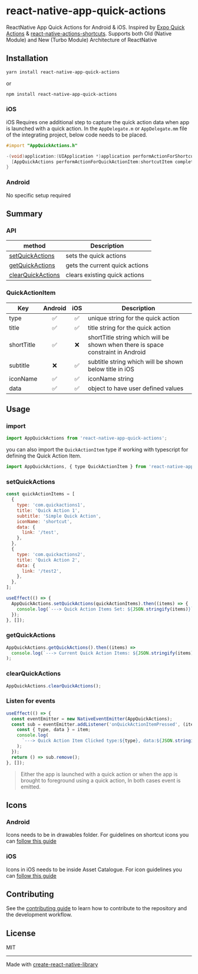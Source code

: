 # react-native-app-quick-actions

ReactNative App Quick Actions for Android & iOS. Inspired by [Expo Quick Actions](https://github.com/EvanBacon/expo-quick-actions) & [react-native-actions-shortcuts](https://github.com/mouselangelo/react-native-actions-shortcuts). Supports both Old (Native Module) and New (Turbo Module) Architecture of ReactNative

## Installation

```sh
yarn install react-native-app-quick-actions
```

or

```sh
npm install react-native-app-quick-actions
```

### iOS

iOS Requires one additional step to capture the quick action data when app is launched with a quick action.
In the `AppDelegate.m` or `AppDelegate.mm` file of the integrating project, below code needs to be placed.

```objectivec
#import "AppQuickActions.h"

-(void)application:(UIApplication *)application performActionForShortcutItem:(UIApplicationShortcutItem *)shortcutItem completionHandler:(void (^)(BOOL))completionHandler{
  [AppQuickActions performActionForQuickActionItem:shortcutItem completionHandler:completionHandler];
}
```

### Android

No specific setup required

## Summary

### API

| method                                  | Description                    |
| --------------------------------------- | ------------------------------ |
| [setQuickActions](#setquickactions)     | sets the quick actions         |
| [getQuickActions](#getquickactions)     | gets the current quick actions |
| [clearQuickActions](#clearquickactions) | clears existing quick actions  |

### QuickActionItem

| Key        | Android | iOS | Description                                                                     |
| ---------- | :-----: | :-: | ------------------------------------------------------------------------------- |
| type       |   ✅    | ✅  | unique string for the quick action                                              |
| title      |   ✅    | ✅  | title string for the quick action                                               |
| shortTitle |   ✅    | ❌  | shortTitle string which will be shown when there is space constraint in Android |
| subtitle   |   ❌    | ✅  | subtitle string which will be shown below title in iOS                          |
| iconName   |   ✅    | ✅  | iconName string                                                                 |
| data       |   ✅    | ✅  | object to have user defined values                                              |

## Usage

### import

```js
import AppQuickActions from 'react-native-app-quick-actions';
```

you can also import the `QuickActionItem` type if working with typescript for defining the Quick Action Item.

```js
import AppQuickActions, { type QuickActionItem } from 'react-native-app-quick-actions';
```

### setQuickActions

```javascript
const quickActionItems = [
  {
    type: 'com.quickactions1',
    title: 'Quick Action 1',
    subtitle: 'Simple Quick Action',
    iconName: 'shortcut',
    data: {
      link: '/test',
    },
  },
  {
    type: 'com.quickactions2',
    title: 'Quick Action 2',
    data: {
      link: '/test2',
    },
  },
];

useEffect(() => {
  AppQuickActions.setQuickActions(quickActionItems).then((items) => {
    console.log(`---> Quick Action Items Set: ${JSON.stringify(items)}`);
  });
}, []);
```

### getQuickActions

```js
AppQuickActions.getQuickActions().then((items) =>
  console.log(`---> Current Quick Action Items: ${JSON.stringify(items)}`)
);
```

### clearQuickActions

```js
AppQuickActions.clearQuickActions();
```

### Listen for events

```js
useEffect(() => {
  const eventEmitter = new NativeEventEmitter(AppQuickActions);
  const sub = eventEmitter.addListener('onQuickActionItemPressed', (item) => {
    const { type, data } = item;
    console.log(
      `---> Quick Action Item Clicked type:${type}, data:${JSON.stringify(data)}`
    );
  });
  return () => sub.remove();
}, []);
```

> Either the app is launched with a quick action or when the app is brought to foreground using a quick action, In both cases event is emitted.

## Icons

### Android

Icons needs to be in drawables folder. For guidelines on shortcut icons you can [follow this guide](https://commondatastorage.googleapis.com/androiddevelopers/shareables/design/app-shortcuts-design-guidelines.pdf)

### iOS

Icons in iOS needs to be inside Asset Catalogue. For icon guidelines you can [follow this guide](https://developer.apple.com/design/human-interface-guidelines/home-screen-quick-actions#Best-practices)

## Contributing

See the [contributing guide](CONTRIBUTING.md) to learn how to contribute to the repository and the development workflow.

## License

MIT

---

Made with [create-react-native-library](https://github.com/callstack/react-native-builder-bob)
